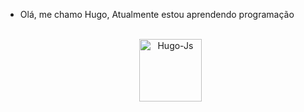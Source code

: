 - Olá, me chamo Hugo, Atualmente estou aprendendo programação


   <center>
  <div style="display: inline_block"><br>
    <img align="center" alt="Hugo-Js" height="100" width="100" src="https://static.corinthians.com.br/uploads/d35b05a832e2bb91f110d54e34e2da79.jpg">
   </center>

<!---
Hugo2141/Hugo2141 is a ✨ special ✨ repository because its `README.md` (this file) appears on your GitHub profile.
You can click the Preview link to take a look at your changes.
--->
